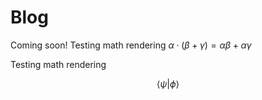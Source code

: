 # Blog

Coming soon! Testing math rendering $\alpha \cdot (\beta + \gamma) = \alpha \beta + \alpha \gamma$

Testing math rendering

$$
\begin{equation}
\langle \psi \vert \phi \rangle
\end{equation}
$$
